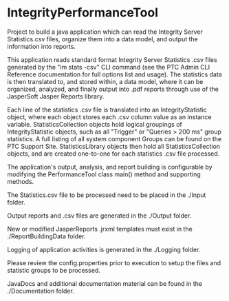 # IntegrityPerformanceTool
Project to build a java application which can read the Integrity Server Statistics.csv files, 
organize them into a data model, and output the information into reports.

This application reads standard format Integrity Server Statistics .csv files generated by the "im stats -csv" CLI command (see the PTC Admin CLI Reference documentation for full options list and usage). The statistics data is then translated to, and stored within, a data model, where it can be organized, analyzed, and finally output into .pdf reports through use of the JasperSoft Jasper Reports library.

Each line of the statistics .csv file is translated into an IntegrityStatistic object, where each object stores each .csv column value as an instance variable. StatisticsCollection objects hold logical groupings of IntegrityStatistic objects, such as all "Trigger" or "Queries > 200 ms" group statistics. A full listing of all system component Groups can be found on the PTC Support Site. StatisticsLibrary objects then hold all StatisticsCollection objects, and are created one-to-one for each statistics .csv file processed.

The application's output, analysis, and report building is configurable by modifying the PerformanceTool class main() method and supporting methods. 

The Statistics.csv file to be processed need to be placed in the ./Input folder.

Output reports and .csv files are generated in the ./Output folder.

New or modified JasperReports .jrxml templates must exist in the ./ReportBuildingData folder.

Logging of application activities is generated in the ./Logging folder.

Please review the config.properties prior to execution to setup the files and statistic groups to be processed.

JavaDocs and additional documentation material can be found in the ./Documentation folder.
